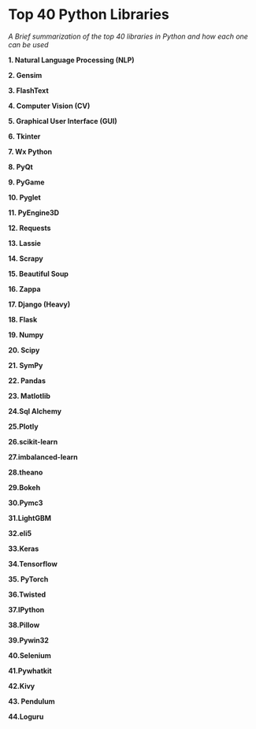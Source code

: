 # Top 40 Python Libraries
*A Brief summarization of the top 40 libraries in Python and how each one can be used*

**1.	Natural Language Processing (NLP)**

**2.	Gensim**

**3.	FlashText**

**4.	Computer Vision (CV)**

**5.	Graphical User Interface (GUI)**

**6.	Tkinter**

**7.	Wx Python**

**8.	PyQt**

**9.	PyGame**

**10.	Pyglet**

**11. PyEngine3D**

**12.	Requests**

**13.	Lassie**

**14.	Scrapy**

**15.	Beautiful Soup**

**16.	Zappa**

**17.	Django (Heavy)**

**18.	Flask**

**19.	Numpy**

**20.	Scipy**

**21.	SymPy**

**22.	Pandas**

**23.	Matlotlib**

**24.Sql Alchemy**

**25.Plotly**

**26.scikit-learn**

**27.imbalanced-learn**

**28.theano**

**29.Bokeh**

**30.Pymc3**

**31.LightGBM**

**32.eli5**

**33.Keras**

**34.Tensorflow**

**35. PyTorch**

**36.Twisted**

**37.IPython**

**38.Pillow**

**39.Pywin32**

**40.Selenium**

**41.Pywhatkit**

**42.Kivy**

**43. Pendulum**

**44.Loguru**
